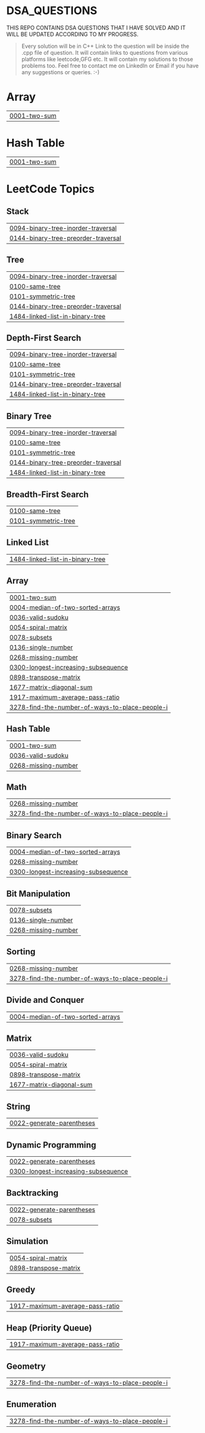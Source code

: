 # DSA_QUESTIONS

THIS REPO CONTAINS DSA QUESTIONS THAT I HAVE SOLVED AND IT WILL BE UPDATED ACCORDING TO MY PROGRESS.

>Every solution will be in C++
>Link to the question will be inside the .cpp file of question.
>It will contain links to questions from various platforms like leetcode,GFG etc.
>It will contain my solutions to those problems too.
>Feel free to contact me on LinkedIn or Email if you have any suggestions or queries. :-)


# Array
|  |
| ------- |
| [0001-two-sum](https://github.com/ehmerr/DSA_QUESTIONS/tree/master/0001-two-sum) |
# Hash Table
|  |
| ------- |
| [0001-two-sum](https://github.com/ehmerr/DSA_QUESTIONS/tree/master/0001-two-sum) |
<!---LeetCode Topics Start-->
# LeetCode Topics
## Stack
|  |
| ------- |
| [0094-binary-tree-inorder-traversal](https://github.com/ehmerr/DSA_QUESTIONS/tree/master/0094-binary-tree-inorder-traversal) |
| [0144-binary-tree-preorder-traversal](https://github.com/ehmerr/DSA_QUESTIONS/tree/master/0144-binary-tree-preorder-traversal) |
## Tree
|  |
| ------- |
| [0094-binary-tree-inorder-traversal](https://github.com/ehmerr/DSA_QUESTIONS/tree/master/0094-binary-tree-inorder-traversal) |
| [0100-same-tree](https://github.com/ehmerr/DSA_QUESTIONS/tree/master/0100-same-tree) |
| [0101-symmetric-tree](https://github.com/ehmerr/DSA_QUESTIONS/tree/master/0101-symmetric-tree) |
| [0144-binary-tree-preorder-traversal](https://github.com/ehmerr/DSA_QUESTIONS/tree/master/0144-binary-tree-preorder-traversal) |
| [1484-linked-list-in-binary-tree](https://github.com/ehmerr/DSA_QUESTIONS/tree/master/1484-linked-list-in-binary-tree) |
## Depth-First Search
|  |
| ------- |
| [0094-binary-tree-inorder-traversal](https://github.com/ehmerr/DSA_QUESTIONS/tree/master/0094-binary-tree-inorder-traversal) |
| [0100-same-tree](https://github.com/ehmerr/DSA_QUESTIONS/tree/master/0100-same-tree) |
| [0101-symmetric-tree](https://github.com/ehmerr/DSA_QUESTIONS/tree/master/0101-symmetric-tree) |
| [0144-binary-tree-preorder-traversal](https://github.com/ehmerr/DSA_QUESTIONS/tree/master/0144-binary-tree-preorder-traversal) |
| [1484-linked-list-in-binary-tree](https://github.com/ehmerr/DSA_QUESTIONS/tree/master/1484-linked-list-in-binary-tree) |
## Binary Tree
|  |
| ------- |
| [0094-binary-tree-inorder-traversal](https://github.com/ehmerr/DSA_QUESTIONS/tree/master/0094-binary-tree-inorder-traversal) |
| [0100-same-tree](https://github.com/ehmerr/DSA_QUESTIONS/tree/master/0100-same-tree) |
| [0101-symmetric-tree](https://github.com/ehmerr/DSA_QUESTIONS/tree/master/0101-symmetric-tree) |
| [0144-binary-tree-preorder-traversal](https://github.com/ehmerr/DSA_QUESTIONS/tree/master/0144-binary-tree-preorder-traversal) |
| [1484-linked-list-in-binary-tree](https://github.com/ehmerr/DSA_QUESTIONS/tree/master/1484-linked-list-in-binary-tree) |
## Breadth-First Search
|  |
| ------- |
| [0100-same-tree](https://github.com/ehmerr/DSA_QUESTIONS/tree/master/0100-same-tree) |
| [0101-symmetric-tree](https://github.com/ehmerr/DSA_QUESTIONS/tree/master/0101-symmetric-tree) |
## Linked List
|  |
| ------- |
| [1484-linked-list-in-binary-tree](https://github.com/ehmerr/DSA_QUESTIONS/tree/master/1484-linked-list-in-binary-tree) |
## Array
|  |
| ------- |
| [0001-two-sum](https://github.com/ehmerr/DSA_QUESTIONS/tree/master/0001-two-sum) |
| [0004-median-of-two-sorted-arrays](https://github.com/ehmerr/DSA_QUESTIONS/tree/master/0004-median-of-two-sorted-arrays) |
| [0036-valid-sudoku](https://github.com/ehmerr/DSA_QUESTIONS/tree/master/0036-valid-sudoku) |
| [0054-spiral-matrix](https://github.com/ehmerr/DSA_QUESTIONS/tree/master/0054-spiral-matrix) |
| [0078-subsets](https://github.com/ehmerr/DSA_QUESTIONS/tree/master/0078-subsets) |
| [0136-single-number](https://github.com/ehmerr/DSA_QUESTIONS/tree/master/0136-single-number) |
| [0268-missing-number](https://github.com/ehmerr/DSA_QUESTIONS/tree/master/0268-missing-number) |
| [0300-longest-increasing-subsequence](https://github.com/ehmerr/DSA_QUESTIONS/tree/master/0300-longest-increasing-subsequence) |
| [0898-transpose-matrix](https://github.com/ehmerr/DSA_QUESTIONS/tree/master/0898-transpose-matrix) |
| [1677-matrix-diagonal-sum](https://github.com/ehmerr/DSA_QUESTIONS/tree/master/1677-matrix-diagonal-sum) |
| [1917-maximum-average-pass-ratio](https://github.com/ehmerr/DSA_QUESTIONS/tree/master/1917-maximum-average-pass-ratio) |
| [3278-find-the-number-of-ways-to-place-people-i](https://github.com/ehmerr/DSA_QUESTIONS/tree/master/3278-find-the-number-of-ways-to-place-people-i) |
## Hash Table
|  |
| ------- |
| [0001-two-sum](https://github.com/ehmerr/DSA_QUESTIONS/tree/master/0001-two-sum) |
| [0036-valid-sudoku](https://github.com/ehmerr/DSA_QUESTIONS/tree/master/0036-valid-sudoku) |
| [0268-missing-number](https://github.com/ehmerr/DSA_QUESTIONS/tree/master/0268-missing-number) |
## Math
|  |
| ------- |
| [0268-missing-number](https://github.com/ehmerr/DSA_QUESTIONS/tree/master/0268-missing-number) |
| [3278-find-the-number-of-ways-to-place-people-i](https://github.com/ehmerr/DSA_QUESTIONS/tree/master/3278-find-the-number-of-ways-to-place-people-i) |
## Binary Search
|  |
| ------- |
| [0004-median-of-two-sorted-arrays](https://github.com/ehmerr/DSA_QUESTIONS/tree/master/0004-median-of-two-sorted-arrays) |
| [0268-missing-number](https://github.com/ehmerr/DSA_QUESTIONS/tree/master/0268-missing-number) |
| [0300-longest-increasing-subsequence](https://github.com/ehmerr/DSA_QUESTIONS/tree/master/0300-longest-increasing-subsequence) |
## Bit Manipulation
|  |
| ------- |
| [0078-subsets](https://github.com/ehmerr/DSA_QUESTIONS/tree/master/0078-subsets) |
| [0136-single-number](https://github.com/ehmerr/DSA_QUESTIONS/tree/master/0136-single-number) |
| [0268-missing-number](https://github.com/ehmerr/DSA_QUESTIONS/tree/master/0268-missing-number) |
## Sorting
|  |
| ------- |
| [0268-missing-number](https://github.com/ehmerr/DSA_QUESTIONS/tree/master/0268-missing-number) |
| [3278-find-the-number-of-ways-to-place-people-i](https://github.com/ehmerr/DSA_QUESTIONS/tree/master/3278-find-the-number-of-ways-to-place-people-i) |
## Divide and Conquer
|  |
| ------- |
| [0004-median-of-two-sorted-arrays](https://github.com/ehmerr/DSA_QUESTIONS/tree/master/0004-median-of-two-sorted-arrays) |
## Matrix
|  |
| ------- |
| [0036-valid-sudoku](https://github.com/ehmerr/DSA_QUESTIONS/tree/master/0036-valid-sudoku) |
| [0054-spiral-matrix](https://github.com/ehmerr/DSA_QUESTIONS/tree/master/0054-spiral-matrix) |
| [0898-transpose-matrix](https://github.com/ehmerr/DSA_QUESTIONS/tree/master/0898-transpose-matrix) |
| [1677-matrix-diagonal-sum](https://github.com/ehmerr/DSA_QUESTIONS/tree/master/1677-matrix-diagonal-sum) |
## String
|  |
| ------- |
| [0022-generate-parentheses](https://github.com/ehmerr/DSA_QUESTIONS/tree/master/0022-generate-parentheses) |
## Dynamic Programming
|  |
| ------- |
| [0022-generate-parentheses](https://github.com/ehmerr/DSA_QUESTIONS/tree/master/0022-generate-parentheses) |
| [0300-longest-increasing-subsequence](https://github.com/ehmerr/DSA_QUESTIONS/tree/master/0300-longest-increasing-subsequence) |
## Backtracking
|  |
| ------- |
| [0022-generate-parentheses](https://github.com/ehmerr/DSA_QUESTIONS/tree/master/0022-generate-parentheses) |
| [0078-subsets](https://github.com/ehmerr/DSA_QUESTIONS/tree/master/0078-subsets) |
## Simulation
|  |
| ------- |
| [0054-spiral-matrix](https://github.com/ehmerr/DSA_QUESTIONS/tree/master/0054-spiral-matrix) |
| [0898-transpose-matrix](https://github.com/ehmerr/DSA_QUESTIONS/tree/master/0898-transpose-matrix) |
## Greedy
|  |
| ------- |
| [1917-maximum-average-pass-ratio](https://github.com/ehmerr/DSA_QUESTIONS/tree/master/1917-maximum-average-pass-ratio) |
## Heap (Priority Queue)
|  |
| ------- |
| [1917-maximum-average-pass-ratio](https://github.com/ehmerr/DSA_QUESTIONS/tree/master/1917-maximum-average-pass-ratio) |
## Geometry
|  |
| ------- |
| [3278-find-the-number-of-ways-to-place-people-i](https://github.com/ehmerr/DSA_QUESTIONS/tree/master/3278-find-the-number-of-ways-to-place-people-i) |
## Enumeration
|  |
| ------- |
| [3278-find-the-number-of-ways-to-place-people-i](https://github.com/ehmerr/DSA_QUESTIONS/tree/master/3278-find-the-number-of-ways-to-place-people-i) |
<!---LeetCode Topics End-->